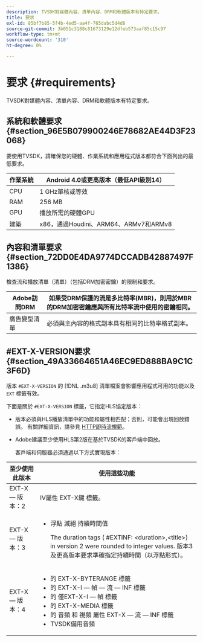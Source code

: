 ```yaml
---
description: TVSDK對媒體內容、清單內容、DRM和軟體版本有特定要求。
title: 要求
exl-id: 85bf7b85-5f4b-4ed5-aa4f-765dabc5d4d8
source-git-commit: 3b051c3188c81673129e12dfeb573aaf85c15c97
workflow-type: tm+mt
source-wordcount: '310'
ht-degree: 0%

---
```


# 要求 {#requirements}

TVSDK對媒體內容、清單內容、DRM和軟體版本有特定要求。

## 系統和軟體要求 {#section_96E5B079900246E78682AE44D3F23068}

要使用TVSDK，請確保您的硬體、作業系統和應用程式版本都符合下面列出的最低要求。

| 作業系統 | Android 4.0或更高版本（最低API級別14） |
|---|---|
| CPU | 1 GHz單核或等效 |
| RAM | 256 MB |
| GPU | 播放所需的硬體GPU |
| 建築 | x86，通過Houdini、ARM64、ARMv7和ARMv8 |

## 內容和清單要求 {#section_72DD0E4DA9774DCCADB42887497F1386}

檢查流和播放清單（清單）（包括DRM加密密鑰）的限制和要求。

| Adobe訪問DRM | 如果受DRM保護的流是多比特率(MBR)，則用於MBR的DRM加密密鑰應與所有比特率流中使用的密鑰相同。 |
|---|---|
| 廣告變型清單 | 必須與主內容的格式副本具有相同的比特率格式副本。 |

## #EXT-X-VERSION要求 {#section_49A33664651A46EC9ED888BA9C1C3F6D}

版本 `#EXT-X-VERSION` 的 [!DNL .m3u8] 清單檔案會影響應用程式可用的功能以及 `EXT` 標籤有效。

下面是關於 `#EXT-X-VERSION` 標籤，它指定HLS協定版本：

* 版本必須與HLS播放清單中的功能和屬性相匹配；否則，可能會出現回放錯誤。 有關詳細資訊，請參見 [HTTP即時流規範](https://datatracker.ietf.org/doc/draft-pantos-http-live-streaming/?include_text=1)。
* Adobe建議至少使用HLS第2版在基於TVSDK的客戶端中回放。

   客戶端和伺服器必須通過以下方式實現版本：

<table frame="all" colsep="1" rowsep="1" id="table_62EB98EDD9DE49EC84CB1C7D59BC40E6"> 
 <thead> 
  <tr rowsep="1"> 
   <th colname="1" class="entry"> 至少使用此版本 </th> 
   <th colname="2" class="entry"> 使用這些功能 </th> 
  </tr> 
 </thead>
 <tbody> 
  <tr rowsep="1"> 
   <td colname="1"> <span class="codeph"> EXT-X — 版本：2 </span> </td> 
   <td colname="2"> IV屬性 <span class="codeph"> EXT-X鍵 </span> 標籤。 </td> 
  </tr> 
  <tr rowsep="1"> 
   <td colname="1"> <span class="codeph"> EXT-X — 版本：3 </span> </td> 
   <td colname="2"> 
    <ul id="ul_C9500D3F934848639C204BF248F139FF"> 
     <li id="li_535A7E3FABCB46FE872A7EA5DE2A1784">浮點 <span class="codeph"> 滅絕 </span> 持續時間值 <p>The duration tags ( <span class="codeph"> #EXTINF: </span>&lt;duration&gt;,&lt;title&gt;) in version 2 were rounded to integer values. 版本3及更高版本要求準確指定持續時間（以浮點形式）。 </p> </li> 
    </ul> </td> 
  </tr> 
  <tr rowsep="0"> 
   <td colname="1"> <span class="codeph"> EXT-X — 版本：4 </span> </td> 
   <td colname="2"> 
    <ul id="ul_3355A6CBBE2141DDB92660BB4B604D70"> 
     <li id="li_5E73D41AF6DC4CEE88D6C029FFCFC350">的 <span class="codeph"> EXT-X-BYTERANGE </span> 標籤 </li> 
     <li id="li_BF5141F516F749E5890860D487EB5287">的 <span class="codeph"> EXT-X-I — 幀 — 流 — INF </span> 標籤 </li> 
     <li id="li_E0D399A13812499B94107CDE62998EE9">的 <span class="codeph"> 僅EXT-X-I — 幀 </span> 標籤 </li> 
     <li id="li_A7783AFF99854EFBBAECD2967E4CBF2B">的 <span class="codeph"> EXT-X-MEDIA </span> 標籤 </li> 
     <li id="li_15AE652F33C1454AA90DDC65E7D6C2FD">的 <span class="codeph"> 音頻 </span> 和 <span class="codeph"> 視頻 </span> 屬性 <span class="codeph"> EXT-X — 流 — INF </span> 標籤 </li> 
     <li id="li_DB2A7847D5884F6E91FD9E78101FBCA5">TVSDK備用音頻 </li> 
    </ul> </td> 
  </tr> 
 </tbody> 
</table>
